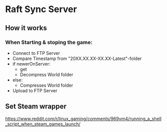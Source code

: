 # Raft Sync Server

## How it works
### When Starting & stoping the game:
* Connect to FTP Server
* Compare Timestamp from "20XX.XX.XX-XX.XX-Latest"-folder
* if newerOnServer:
    * get
    * Decompress World folder
* else:
    * Compresses World folder
* Upload to FTP Server

## Set Steam wrapper
https://www.reddit.com/r/linux_gaming/comments/969vm4/running_a_shell_script_when_steam_games_launch/
